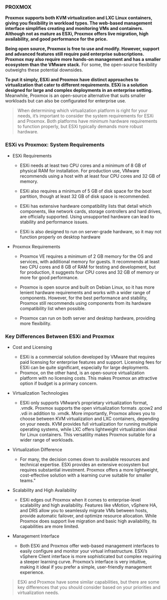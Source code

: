 ### PROXMOX

**Proxmox supports both KVM virtualization and LXC Linux containers, giving you flexibility in workload types. The web-based management interface simplifies creating and monitoring VMs and containers. Although not as mature as ESXi, Proxmox offers live migration, high availability, and good performance for the price.** 

**Being open source, Proxmox is free to use and modify. However, support and advanced features still require paid enterprise subscriptions. Proxmox may also require more hands-on management and has a smaller ecosystem than the VMware stack.** For some, the open-source flexibility outweighs these potential downsides. 

**To put it simply, ESXi and Proxmox have distinct approaches to virtualization that cater to different requirements. ESXi is a solution designed for large and complex deployments in an enterprise setting.** Meanwhile, Proxmox is an open-source alternative that suits smaller workloads but can also be configurated for enterprise use. 

> When determining which virtualization platform is right for your needs, it’s important to consider the system requirements for ESXi and Proxmox. Both platforms have minimum hardware requirements to function properly, but ESXi typically demands more robust hardware.

### ESXi vs Proxmox: System Requirements

  - ESXi Requirements 

      - ESXi needs at least two CPU cores and a minimum of 8 GB of physical RAM for installation. For production use, VMware recommends using a host with at least four CPU cores and 32 GB of memory. 

      - ESXi also requires a minimum of 5 GB of disk space for the boot partition, though at least 32 GB of disk space is recommended. 

      - ESXi has extensive hardware compatibility lists that detail which components, like network cards, storage controllers and hard drives, are officially supported. Using unsupported hardware can lead to stability and performance issues. 

      - ESXi is also designed to run on server-grade hardware, so it may not function properly on desktop hardware
        
  - Proxmox Requirements 

     - Proxmox VE requires a minimum of 2 GB memory for the OS and services, with additional memory for guests. It recommends at least two CPU cores and 8 GB of RAM for testing and development, but for production, it suggests four CPU cores and 32 GB of memory or more for good performance. 

     - Proxmox is open source and built on Debian Linux, so it has more lenient hardware requirements and works with a wider range of components. However, for the best performance and stability, Proxmox still recommends using components from its hardware compatibility list when possible. 

     - Proxmox can run on both server and desktop hardware, providing more flexibility.

### Key Differences Between ESXi and Proxmox 

   - Cost and Licensing 
      - ESXi is a commercial solution developed by VMware that requires paid licensing for enterprise features and support. Licensing fees for ESXi can be quite significant, especially for large deployments. 
      - Proxmox, on the other hand, is an open-source virtualization platform with no licensing costs. This makes Proxmox an attractive option if budget is a primary concern. 

   - Virtualization Technologies 

     - ESXi only supports VMware’s proprietary virtualization format, .vmdk. Proxmox supports the open virtualization formats .qcow2 and .vdi in addition to .vmdk. More importantly, Proxmox allows you to choose between KVM virtualization and LXC containers, depending on your needs. KVM provides full virtualization for running multiple operating systems, while LXC offers lightweight virtualization ideal for Linux containers. This versatility makes Proxmox suitable for a wider range of workloads. 

   - Virtualization Difference
     
     - For many, the decision comes down to available resources and technical expertise. ESXi provides an extensive ecosystem but requires substantial investment. Proxmox offers a more lightweight, cost-effective solution with a learning curve suitable for smaller teams." 

   - Scalability and High Availability 
     - ESXi edges out Proxmox when it comes to enterprise-level scalability and high availability. Features like vMotion, vSphere HA, and DRS allow you to seamlessly migrate VMs between hosts, provide automatic failover, and optimize resource allocation. While Proxmox does support live migration and basic high availability, its capabilities are more limited. 

  - Management Interface 
      - Both ESXi and Proxmox offer web-based management interfaces to easily configure and monitor your virtual infrastructure. ESXi’s vSphere Client interface is more sophisticated but complex requiring a steeper learning curve. Proxmox’s interface is very intuitive, making it ideal if you prefer a simple, user-friendly management experience. 
      
> ESXi and Proxmox have some similar capabilities, but there are some key differences that you should consider based on your priorities and virtualization needs. 
